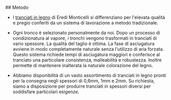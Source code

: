 ## Metodo

* I [tranciati in legno](tranciati-in-legno.html) di Eredi Monticelli si differenziano per l'elevata qualità e pregio conferiti da un sistema di lavorazione a metodo tradizionale.

* Ogni tronco è selezionato personalmente da noi. Dopo un processo di condizionatura al vapore, i tronchi vengono trasformati in tranciati di vario spessore. La qualità del taglio è ottima. La fase di asciugatura avviene in modo completamente naturale senza l'utilizzo di aria forzata. Questo sistema richiede tempi di asciugatura maggiori e conferisce al tranciato una particolare consistenza, malleabilità e robustezza. Inoltre permette di mantenere inalterata la naturale colorazione del legno.

* Abbiamo disponibilità di un vasto assortimento di tranciati in legno pronti per la consegna negli spessori di 0,6mm, 1mm e 2mm. Su richiesta, siamo a disposizione per produrre tranciati in spessori diversi per soddisfare particolari esigenze.